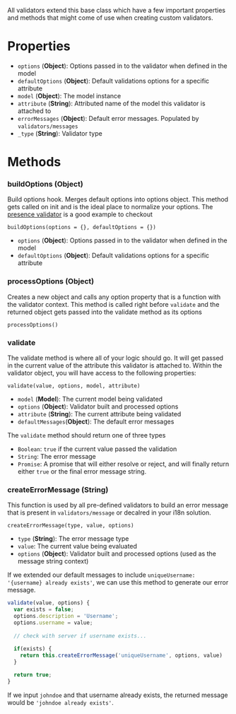 All validators extend this base class which have a few important properties and methods that might come of use when creating custom validators.

# Properties

* `options` (**Object**): Options passed in to the validator when defined in the model
* `defaultOptions` (**Object**): Default validations options for a specific attribute
* `model` (**Object**): The model instance
* `attribute` (**String**): Attributed name of the model this validator is attached to
* `errorMessages` (**Object**): Default error messages. Populated by `validators/messages`
* `_type` (**String**): Validator type

# Methods

### buildOptions (**Object**)
Build options hook. Merges default options into options object. This method gets called on init and is the ideal place to normalize your options. The [presence validator](https://github.com/offirgolan/ember-cp-validations/blob/master/app/validators/presence.js) is a good example to checkout

`buildOptions(options = {}, defaultOptions = {})`

* `options` (**Object**): Options passed in to the validator when defined in the model
* `defaultOptions` (**Object**): Default validations options for a specific attribute

### processOptions (**Object**)
Creates a new object and calls any option property that is a function with the validator context. This method is called right before `validate` and the returned object gets passed into the validate method as its options

`processOptions()`

### validate
The validate method is where all of your logic should go. It will get passed in the current value of the attribute this validator is attached to. Within the validator object, you will have access to the following properties:

`validate(value, options, model, attribute)`

* `model` (**Model**): The current model being validated
* `options` (**Object**): Validator built and processed options
* `attribute` (**String**): The current attribute being validated
* `defaultMessages`(**Object**): The default error messages

The `validate` method should return one of three types

* `Boolean`:  `true` if the current value passed the validation
* `String`: The error message
* `Promise`: A promise that will either resolve or reject, and will finally return either `true` or the final error message string.

### createErrorMessage (**String**)
This function is used by all pre-defined validators to build an error message that is present in `validators/message` or decalred in your i18n solution.

`createErrorMessage(type, value, options)`

* `type` (**String**): The error message type
* `value`: The current value being evaluated
* `options` (**Object**): Validator built and processed options (used as the message string context)

If we extended our default messages to include `uniqueUsername: '{username} already exists'`, we can use this method to generate our error message.

```javascript
validate(value, options) {
  var exists = false;
  options.description = 'Username';
  options.username = value;
  
  // check with server if username exists...
  
  if(exists) {
    return this.createErrorMessage('uniqueUsername', options, value)
  }

  return true;
}
```

If we input `johndoe` and that username already exists, the returned message would be `'johndoe already exists'`. 

